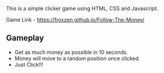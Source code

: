 This is a simple clicker game using HTML, CSS and Javascript.

Game Link - https://froxzen.github.io/Follow-The-Money/

## Gameplay

- Get as much money as possible in 10 seconds.
- Money will move to a random position once clicked.
- Just Click!!!

